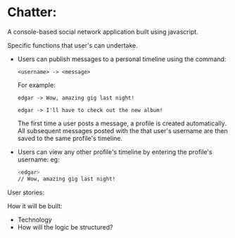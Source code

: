 # Chatter:
A console-based social network application built using javascript.

Specific functions that user's can undertake.

- Users can publish messages to a personal timeline using the command:

  ```<username> -> <message>```

  For example:

    ```edgar -> Wow, amazing gig last night!```

    ```edgar -> I'll have to check out the new album!```

  The first time a user posts a message, a profile is created automatically. All subsequent messages posted with the that user's username are then saved to the same profile's timeline.

- Users can view any other profile's timeline by entering the profile's username:
  eg:
    ```bash
    <edgar>
    // Wow, amazing gig last night!
    ```



User stories:

How it will be built:
- Technology
- How will the logic be structured?
